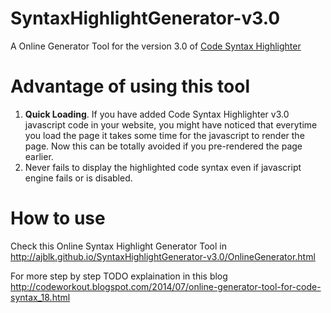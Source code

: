 # SyntaxHighlightGenerator-v3.0
A Online Generator Tool for the version 3.0 of <a href="https://github.com/syntaxhighlighter/syntaxhighlighter" TARGET = "_blank" title="Syntax Highlighter 3.0">Code Syntax Highlighter</a>

# Advantage of using this tool
1. <strong>Quick Loading</strong>. If you have added Code Syntax Highlighter v3.0 javascript code in your website, you might have noticed that everytime you load the page it takes some time for the javascript to render the page. Now this can be totally avoided if you pre-rendered the page earlier.
2. Never fails to display the highlighted code syntax even if javascript engine fails or is disabled.

# How to use
Check this Online Syntax Highlight Generator Tool in http://ajblk.github.io/SyntaxHighlightGenerator-v3.0/OnlineGenerator.html

For more step by step TODO explaination in this blog http://codeworkout.blogspot.com/2014/07/online-generator-tool-for-code-syntax_18.html

